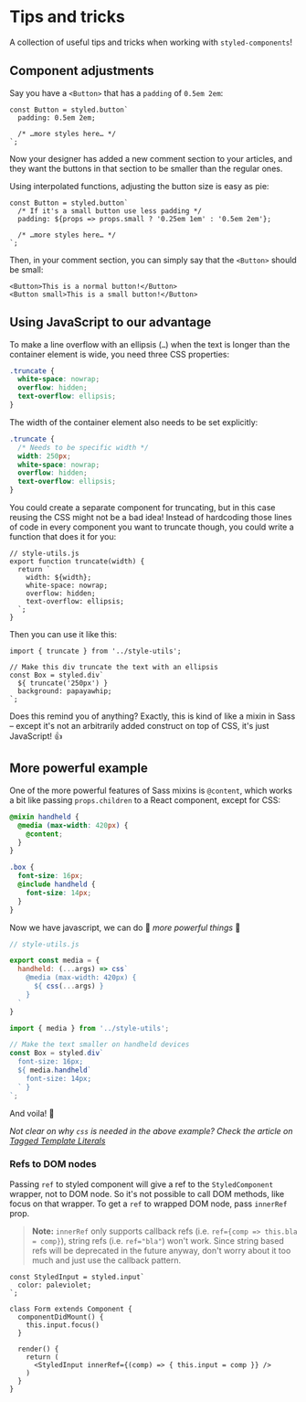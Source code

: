 # Tips and tricks

A collection of useful tips and tricks when working with `styled-components`!

## Component adjustments

Say you have a `<Button>` that has a `padding` of `0.5em 2em`:

```JS
const Button = styled.button`
  padding: 0.5em 2em;

  /* …more styles here… */
`;
```

Now your designer has added a new comment section to your articles, and they want the buttons in that section to be smaller than the regular ones.

Using interpolated functions, adjusting the button size is easy as pie:

```JS
const Button = styled.button`
  /* If it's a small button use less padding */
  padding: ${props => props.small ? '0.25em 1em' : '0.5em 2em'};

  /* …more styles here… */
`;
```

Then, in your comment section, you can simply say that the `<Button>` should be small:

```JSX
<Button>This is a normal button!</Button>
<Button small>This is a small button!</Button>
```

## Using JavaScript to our advantage

To make a line overflow with an ellipsis (`…`) when the text is longer than the container element is wide, you need three CSS properties:

```CSS
.truncate {
  white-space: nowrap;
  overflow: hidden;
  text-overflow: ellipsis;
}
```

The width of the container element also needs to be set explicitly:

```CSS
.truncate {
  /* Needs to be specific width */
  width: 250px;
  white-space: nowrap;
  overflow: hidden;
  text-overflow: ellipsis;
}
```

You could create a separate component for truncating, but in this case reusing the CSS might not be a bad idea! Instead of hardcoding those lines of code in every component you want to truncate though, you could write a function that does it for you:

```JS
// style-utils.js
export function truncate(width) {
  return `
    width: ${width};
    white-space: nowrap;
    overflow: hidden;
    text-overflow: ellipsis;
  `;
}
```

Then you can use it like this:

```JSX
import { truncate } from '../style-utils';

// Make this div truncate the text with an ellipsis
const Box = styled.div`
  ${ truncate('250px') }
  background: papayawhip;
`;
```

Does this remind you of anything? Exactly, this is kind of like a mixin in Sass – except it's not an arbitrarily added construct on top of CSS, it's just JavaScript! 👍

## More powerful example

One of the more powerful features of Sass mixins is `@content`, which works a bit like passing `props.children` to a React component, except for CSS:

```scss
@mixin handheld {
  @media (max-width: 420px) {
    @content;
  }
}

.box {
  font-size: 16px;
  @include handheld {
    font-size: 14px;
  }
}
```

Now we have javascript, we can do 🌟 _more powerful things_ 🌟

```js
// style-utils.js

export const media = {
  handheld: (...args) => css`
    @media (max-width: 420px) {
      ${ css(...args) }
    }
  `
}
```

```js
import { media } from '../style-utils';

// Make the text smaller on handheld devices
const Box = styled.div`
  font-size: 16px;
  ${ media.handheld`
    font-size: 14px;
  ` }
`;
```

And voila! 💅

*Not clear on why `css` is needed in the above example? Check the article on [Tagged Template Literals](./tagged-template-literals.md)*

### Refs to DOM nodes

Passing `ref` to styled component will give a ref to the `StyledComponent`
wrapper, not to DOM node. So it's not possible to call DOM methods, like focus
on that wrapper. To get a `ref` to wrapped DOM node, pass `innerRef` prop.

> **Note:** `innerRef` only supports callback refs (i.e. `ref={comp => this.bla = comp}`), string refs (i.e. `ref="bla"`) won't work. Since string based refs will be deprecated in the future anyway, don't worry about it too much and just use the callback pattern.

```JSX
const StyledInput = styled.input`
  color: paleviolet;
`;

class Form extends Component {
  componentDidMount() {
    this.input.focus()
  }

  render() {
    return (
      <StyledInput innerRef={(comp) => { this.input = comp }} />
    )
  }
}
```

